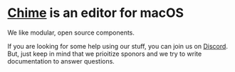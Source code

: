 # [Chime](https://www.chimehq.com) is an editor for macOS

We like modular, open source components.

If you are looking for some help using our stuff, you can join us on [Discord](https://discord.gg/esFpX6sErJ). But, just keep in mind that we prioitize sponors and we try to write documentation to answer questions.
